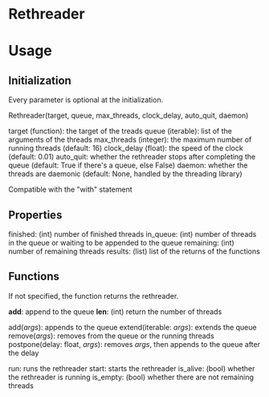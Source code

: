 # Rethreader


# Usage 
## Initialization
Every parameter is optional at the initialization.

Rethreader(target, queue, max_threads, clock_delay, auto_quit, daemon)

target (function): the target of the treads
queue (iterable): list of the arguments of the threads
max_threads (integer): the maximum number of running threads (default: 16)
clock_delay (float): the speed of the clock (default: 0.01)
auto_quit: whether the rethreader stops after completing the queue (default: True if there's a queue, else False)
daemon: whether the threads are daemonic (default: None, handled by the threading library)

Compatible with the "with" statement

## Properties

finished: (int) number of finished threads
in_queue: (int) number of threads in the queue or waiting to be appended to the queue
remaining: (int) number of remaining threads
results: (list) list of the returns of the functions

## Functions
If not specified, the function returns the rethreader.

__add__: append to the queue
__len__: (int) return the number of threads

add(*args*): appends to the queue
extend(iterable: *args*): extends the queue
remove(*args*): removes from the queue or the running threads
postpone(delay: float, *args*): removes *args*, then appends to the queue after the delay 


run: runs the rethreader
start: starts the rethreader
is_alive: (bool) whether the rethreader is running
is_empty: (bool) whether there are not remaining threads
